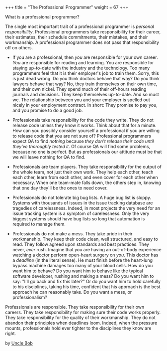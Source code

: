 +++
title = "The Professional Programmer"
weight = 67
+++

What is a professional programmer?

The single most important trait of a professional programmer is *personal responsibility*. Professional programmers take responsibility for their career, their estimates, their schedule commitments, their mistakes, and their workmanship. A professional programmer does not pass that responsibility off on others.

- If you are a professional, then *you* are responsible for your own career. *You* are responsible for reading and learning. You are responsible for staying up-to-date with the industry and the technology. Too many programmers feel that it is their employer's job to train them. Sorry, this is just dead wrong. Do you think doctors behave that way? Do you think lawyers behave that way? No, they train themselves on their own time, and their own nickel. They spend much of their off-hours reading journals and decisions. They keep themselves up-to-date. And so must we. The relationship between you and your employer is spelled out nicely in your employment contract. In short: They promise to pay you, and you promise to do a good job.

- Professionals take responsibility for the code they write. They do not release code unless they know it works. Think about that for a minute. How can you possibly consider yourself a professional if you are willing to release code that you are not sure of? Professional programmers expect QA to find *nothing* because *they don't release their code until they've thoroughly tested it*. Of course QA will find some problems, because no one is perfect. But as professionals our attitude must be that we will leave nothing for QA to find.

- Professionals are team players. They take responsibility for the output of the whole team, not just their own work. They help each other, teach each other, learn from each other, and even cover for each other when necessary. When one team-mate falls down, the others step in, knowing that one day they'll be the ones to need cover.

- Professionals do not tolerate big bug lists. A huge bug list is sloppy. Systems with thousands of issues in the issue tracking database are tragedies of carelessness. Indeed, in most projects the very need for an issue tracking system is a symptom of carelessness. Only the very biggest systems should have bug lists so long that automation is required to manage them.

- Professionals do not make a mess. They take pride in their workmanship. They keep their code clean, well structured, and easy to read. They follow agreed upon standards and best practices. They never, *ever* rush. Imagine that you are having an out-of-body experience watching a doctor perform open-heart surgery on *you*. This doctor has a *deadline* (in the literal sense). He must finish before the heart-lung bypass machine damages too many of your blood cells. How do you want him to behave? Do you want him to behave like the typical software developer, rushing and making a mess? Do you want him to say: "I'll go back and fix this later?" Or do you want him to hold carefully to his disciplines, taking his time, confident that his approach is the best approach he can reasonably take. Do you want a mess, or professionalism?

Professionals are responsible. They take responsibility for their own careers. They take responsibility for making sure their code works properly. They take responsibility for the quality of their workmanship. They do not abandon their principles when deadlines loom. Indeed, when the pressure mounts, professionals hold ever tighter to the disciplines they know are right.

by [Uncle Bob](http://programmer.97things.oreilly.com/wiki/index.php/Uncle_Bob)